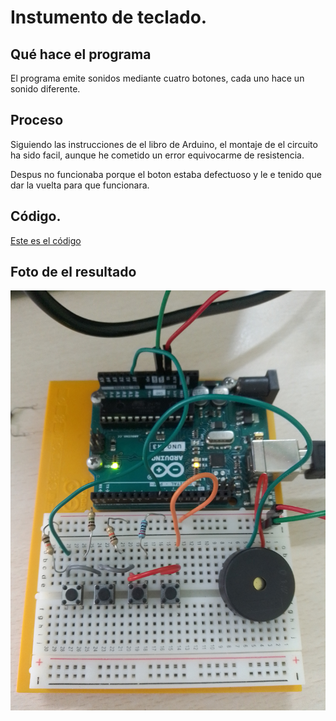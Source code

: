 # Instumento de teclado.

## Qué hace el programa

El programa emite sonidos mediante cuatro botones, cada uno hace un sonido diferente.

## Proceso

Siguiendo las instrucciones de el libro de Arduino, el montaje de el circuito ha sido facil, aunque he cometido un error equivocarme de resistencia.

Despus no funcionaba porque el boton estaba defectuoso y le e tenido que dar la vuelta para que funcionara.

## Código.
[Este es el código](https://github.com/ANGEY33/Arduino/blob/main/instrumento_de_teclado.ino)


## Foto de el resultado
![imagen](https://github.com/ANGEY33/Arduino/blob/main/IMG_20211214_122225.jpg)
